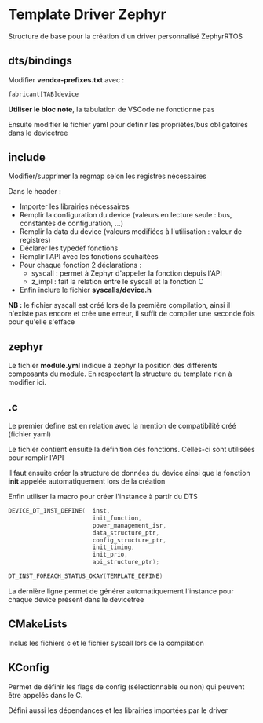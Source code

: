 # Template Driver Zephyr

Structure de base pour la création d'un driver personnalisé ZephyrRTOS

## dts/bindings

Modifier __vendor-prefixes.txt__ avec :
```txt
fabricant[TAB]device
```
**Utiliser le bloc note**, la tabulation de VSCode ne fonctionne pas

Ensuite modifier le fichier yaml pour définir les propriétés/bus obligatoires dans le devicetree

## include

Modifier/supprimer la regmap selon les registres nécessaires

Dans le header :
- Importer les librairies nécessaires
- Remplir la configuration du device (valeurs en lecture seule : bus, constantes de configuration, ...)
- Remplir la data du device (valeurs modifiées à l'utilisation : valeur de registres)
- Déclarer les typedef fonctions
- Remplir l'API avec les fonctions souhaitées
- Pour chaque fonction 2 déclarations :
    - syscall : permet à Zephyr d'appeler la fonction depuis l'API
    - z_impl : fait la relation entre le syscall et la fonction C
- Enfin inclure le fichier __syscalls/device.h__

**NB :** le fichier syscall est créé lors de la première compilation, ainsi il n'existe pas encore et crée une erreur, il suffit de compiler une seconde fois pour qu'elle s'efface

## zephyr

Le fichier __module.yml__ indique à zephyr la position des différents composants du module. En respectant la structure du template rien à modifier ici.

## .c

Le premier define est en relation avec la mention de compatibilité créé (fichier yaml)

Le fichier contient ensuite la définition des fonctions. Celles-ci sont utilisées pour remplir l'API

Il faut ensuite créer la structure de données du device ainsi que la fonction __init__ appelée automatiquement lors de la création

Enfin utiliser la macro pour créer l'instance à partir du DTS
```c
DEVICE_DT_INST_DEFINE(  inst,
                        init_function,
                        power_management_isr,
                        data_structure_ptr,
                        config_structure_ptr,
                        init_timing,
                        init_prio,
                        api_structure_ptr);

DT_INST_FOREACH_STATUS_OKAY(TEMPLATE_DEFINE)
```

La dernière ligne permet de générer automatiquement l'instance pour chaque device présent dans le devicetree

## CMakeLists

Inclus les fichiers c et le fichier syscall lors de la compilation

## KConfig

Permet de définir les flags de config (sélectionnable ou non) qui peuvent être appelés dans le C.

Défini aussi les dépendances et les librairies importées par le driver